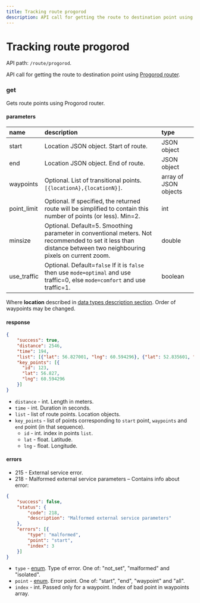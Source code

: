 ```yaml
---
title: Tracking route progorod
description: API call for getting the route to destination point using Progorod router.
---
```


# Tracking route progorod

API path: `/route/progorod`.

API call for getting the route to destination point using [Progorod router](https://giswiki.tmcrussia.com/index.php?title=%D0%9C%D0%B0%D1%80%D1%88%D1%80%D1%83%D1%82%D0%B8%D0%B7%D0%B0%D1%86%D0%B8%D1%8F).

### get

Gets route points using Progorod router.

#### parameters

| name | description | type|
| :------ | :------ | :----- |
| start | Location JSON object. Start of route. | JSON object |
| end | Location JSON object. End of route. | JSON object |
| waypoints | Optional. List of transitional points. `[{locationA},{locationN}]`. | array of JSON objects |
| point_limit | Optional. If specified, the returned route will be simplified to contain this number of points (or less). Min=2. | int |
| minsize | Optional. Default=5. Smoothing parameter in conventional meters. Not recommended to set it less than distance between two neighbouring pixels on current zoom. | double |
| use_traffic | Optional. Default=`false` If it is `false` then use `mode=optimal` and use traffic=0, else `mode=comfort` and use traffic=1. | boolean |

Where **location** described in [data types description section](../../../getting-started.md#data-types). Order of 
waypoints may be changed.

#### response

```json
{
    "success": true,
    "distance": 2546,
    "time": 194,
    "list": [{"lat": 56.827001, "lng": 60.594296}, {"lat": 52.835601, "lng": 60.514721}],
    "key_points": [{
      "id": 123,
      "lat": 56.827,
      "lng": 60.594296
    }] 
}
```

* `distance` - int. Length in meters.
* `time` - int. Duration in seconds.
* `list` - list of route points. Location objects.
* `key_points` - list of points corresponding to `start` point, `waypoints` and `end` point (in that sequence).
    * `id` - int. index in points `list`.
    * `lat` - float. Latitude.
    * `lng` - float. Longitude.

#### errors

* 215 - External service error.
* 218 - Malformed external service parameters – Contains info about error:

```json
{
    "success": false,
    "status": {
        "code": 218,
        "description": "Malformed external service parameters"
    },
    "errors": [{
        "type": "malformed",
        "point": "start",
        "index": 3
    }]
}
```

* `type` - [enum](../../../getting-started.md#data-types). Type of error. One of: "not_set", "malformed" and "isolated".
* `point` - [enum](../../../getting-started.md#data-types). Error point. One of: "start", "end", "waypoint" and "all".
* `index` - int. Passed only for a waypoint. Index of bad point in waypoints array.